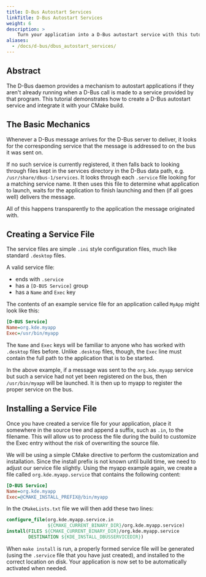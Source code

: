 ```yaml
---
title: D-Bus Autostart Services
linkTitle: D-Bus Autostart Services
weight: 6
description: >
    Turn your application into a D-Bus autostart service with this tutorial. This D-Bus feature, also known as "D-Bus service activation", will ensure that even when your application isn't running that D-Bus calls made to it will work by relying on the D-Bus daemon itself to start your app if and when needed.
aliases:
  - /docs/d-bus/dbus_autostart_services/
---
```


## Abstract

The D-Bus daemon provides a mechanism to autostart applications if they aren't already running when a D-Bus call is made to a service provided by that program. This tutorial demonstrates how to create a D-Bus autostart service and integrate it with your CMake build.

## The Basic Mechanics

Whenever a D-Bus message arrives for the D-Bus server to deliver, it looks for the corresponding service that the message is addressed to on the bus it was sent on.

If no such service is currently registered, it then falls back to looking through files kept in the services directory in the D-Bus data path, e.g. `/usr/share/dbus-1/services`. It looks through each `.service` file looking for a matching service name. It then uses this file to determine what application to launch, waits for the application to finish launching and then (if all goes well) delivers the message.

All of this happens transparently to the application the message originated with.
## Creating a Service File

The service files are simple `.ini` style configuration files, much like standard `.desktop` files.

A valid service file:

 - ends with `.service`
 - has a `[D-BUS Service]` group
 - has a `Name` and `Exec` key

The contents of an example service file for an application called `MyApp` might look like this:

```ini
[D-BUS Service]
Name=org.kde.myapp
Exec=/usr/bin/myapp
```

The `Name` and `Exec` keys will be familiar to anyone who has worked with `.desktop` files before. Unlike `.desktop` files, though, the `Exec` line must contain the full path to the application that is to be started.

In the above example, if a message was sent to the `org.kde.myapp` service but such a service had not yet been registered on the bus, then `/usr/bin/myapp` will be launched. It is then up to myapp to register the proper service on the bus.

## Installing a Service File

Once you have created a service file for your application, place it somewhere in the source tree and append a suffix, such as `.in`, to the filename. This will allow us to process the file during the build to customize the Exec entry without the risk of overwriting the source file.

We will be using a simple CMake directive to perform the customization and installation. Since the install prefix is not known until build time, we need to adjust our service file slightly. Using the myapp example again, we create a file called `org.kde.myapp.service` that contains the following content:

```ini
[D-BUS Service]
Name=org.kde.myapp
Exec=@CMAKE_INSTALL_PREFIX@/bin/myapp
```

In the `CMakeLists.txt` file we will then add these two lines:

```cmake
configure_file(org.kde.myapp.service.in
               ${CMAKE_CURRENT_BINARY_DIR}/org.kde.myapp.service)
install(FILES ${CMAKE_CURRENT_BINARY_DIR}/org.kde.myapp.service
        DESTINATION ${KDE_INSTALL_DBUSSERVICEDIR})
```

When `make install` is run, a properly formed service file will be generated (using the `.service` file that you have just created), and installed to the correct location on disk. Your application is now set to be automatically activated when needed. 

